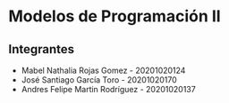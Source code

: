 # Modelos de Programación II

## Integrantes
- Mabel Nathalia Rojas Gomez - 20201020124
- José Santiago García Toro - 20201020170
- Andres Felipe Martin Rodríguez - 20201020137

